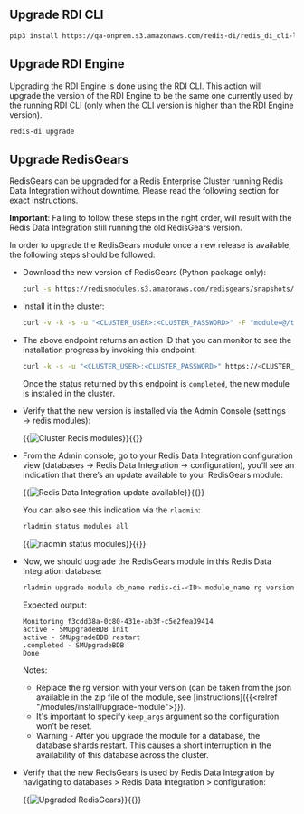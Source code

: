 ﻿---
Title: Upgrade guide
linkTitle: Upgrading 
description: Upgrade an existing Redis Data Integration installation
weight: 60
alwaysopen: false
categories: ["redis-di"]
aliases: 
---

## Upgrade RDI CLI

```bash
pip3 install https://qa-onprem.s3.amazonaws.com/redis-di/redis_di_cli-latest-py3-none-any.whl --upgrade
```

## Upgrade RDI Engine

Upgrading the RDI Engine is done using the RDI CLI. This action will upgrade the version of the RDI Engine to be the same one currently used by the running RDI CLI (only when the CLI version is higher than the RDI Engine version).

```bash
redis-di upgrade
```

## Upgrade RedisGears 

RedisGears can be upgraded for a Redis Enterprise Cluster running Redis Data Integration without downtime. Please read the following section for exact instructions.

**Important**: Failing to follow these steps in the right order, will result with the Redis Data Integration still running the old RedisGears version.

In order to upgrade the RedisGears module once a new release is available, the following steps should be followed:

- Download the new version of RedisGears (Python package only):

  ```bash
  curl -s https://redismodules.s3.amazonaws.com/redisgears/snapshots/redisgears_python.Linux-ubuntu18.04-x86_64.master.zip -o /tmp/redisgears.zip
  ```

- Install it in the cluster:

  ```bash
  curl -v -k -s -u "<CLUSTER_USER>:<CLUSTER_PASSWORD>" -F "module=@/tmp/redisgears.zip" https://<CLUSTER_HOST>:<CLUSTER_API_PORT>/v2/modules
  ```

- The above endpoint returns an action ID that you can monitor to see the installation progress by invoking this endpoint:

  ```bash
  curl -k -s -u "<CLUSTER_USER>:<CLUSTER_PASSWORD>" https://<CLUSTER_HOST>:<CLUSTER_API_PORT>/v1/actions/${action_uid}
  ```

  Once the status returned by this endpoint is `completed`, the new module is installed in the cluster.

- Verify that the new version is installed via the Admin Console (settings → redis modules):

  {{<image filename="/images/rdi/cluster-redis-modules.png" alt="Cluster Redis modules" >}}{{</image>}}

- From the Admin console, go to your Redis Data Integration configuration view (databases → Redis Data Integration → configuration), you’ll see an indication that there’s an update available to your RedisGears module:

  {{<image filename="/images/rdi/redis-di-db-update-available.png" alt="Redis Data Integration update available" >}}{{</image>}}
  
  You can also see this indication via the `rladmin`:

  ```bash
  rladmin status modules all
  ```

  {{<image filename="/images/rdi/rladmin-status-modules.png" alt="rladmin status modules" >}}{{</image>}}

- Now, we should upgrade the RedisGears module in this Redis Data Integration database:

  ```bash
  rladmin upgrade module db_name redis-di-<ID> module_name rg version 999999 module_args keep_args
  ```

  Expected output:

  ```
  Monitoring f3cdd38a-0c80-431e-ab3f-c5e2fea39414
  active - SMUpgradeBDB init
  active - SMUpgradeBDB restart
  .completed - SMUpgradeBDB
  Done
  ```

  Notes:

  - Replace the rg version with your version (can be taken from the json available in the zip file of the module, see [instructions]({{<relref "/modules/install/upgrade-module">}}).
  - It's important to specify `keep_args` argument so the configuration won’t be reset.
  - Warning - After you upgrade the module for a database, the database shards restart. This causes a short interruption in the availability of this database across the cluster.

- Verify that the new RedisGears is used by Redis Data Integration by navigating to databases > Redis Data Integration > configuration:

  {{<image filename="/images/rdi/redis-di-upgraded-redis-gears.pngg" alt="Upgraded RedisGears" >}}{{</image>}}

